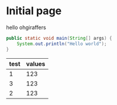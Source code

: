 # Initial page

hello ohgiraffers



```java
public static void main(String[] args) {
    System.out.println("Hello world");
}
```

| test | values |
| :--- | :--- |
| 1 | 123 |
| 3 | 123 |
| 2 | 123 |

